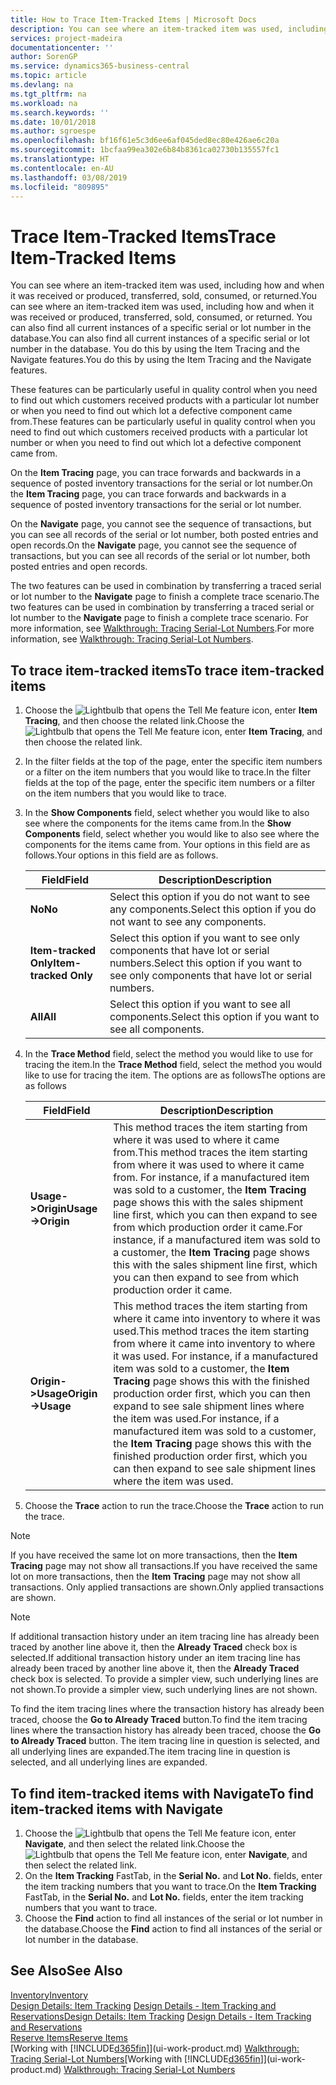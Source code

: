 ```yaml
---
title: How to Trace Item-Tracked Items | Microsoft Docs
description: You can see where an item-tracked item was used, including how and when it was received or produced, transferred, sold, consumed, or returned. You can also find all current instances of a specific serial or lot number in the database. You do this by using the Item Tracing and the Navigate features.
services: project-madeira
documentationcenter: ''
author: SorenGP
ms.service: dynamics365-business-central
ms.topic: article
ms.devlang: na
ms.tgt_pltfrm: na
ms.workload: na
ms.search.keywords: ''
ms.date: 10/01/2018
ms.author: sgroespe
ms.openlocfilehash: bf16f61e5c3d6ee6af045ded8ec80e426ae6c20a
ms.sourcegitcommit: 1bcfaa99ea302e6b84b8361ca02730b135557fc1
ms.translationtype: HT
ms.contentlocale: en-AU
ms.lasthandoff: 03/08/2019
ms.locfileid: "809895"
---
```

# <a name="trace-item-tracked-items"></a><span data-ttu-id="2c8d9-105">Trace Item-Tracked Items</span><span class="sxs-lookup"><span data-stu-id="2c8d9-105">Trace Item-Tracked Items</span></span>
<span data-ttu-id="2c8d9-106">You can see where an item-tracked item was used, including how and when it was received or produced, transferred, sold, consumed, or returned.</span><span class="sxs-lookup"><span data-stu-id="2c8d9-106">You can see where an item-tracked item was used, including how and when it was received or produced, transferred, sold, consumed, or returned.</span></span> <span data-ttu-id="2c8d9-107">You can also find all current instances of a specific serial or lot number in the database.</span><span class="sxs-lookup"><span data-stu-id="2c8d9-107">You can also find all current instances of a specific serial or lot number in the database.</span></span> <span data-ttu-id="2c8d9-108">You do this by using the Item Tracing and the Navigate features.</span><span class="sxs-lookup"><span data-stu-id="2c8d9-108">You do this by using the Item Tracing and the Navigate features.</span></span>  

 <span data-ttu-id="2c8d9-109">These features can be particularly useful in quality control when you need to find out which customers received products with a particular lot number or when you need to find out which lot a defective component came from.</span><span class="sxs-lookup"><span data-stu-id="2c8d9-109">These features can be particularly useful in quality control when you need to find out which customers received products with a particular lot number or when you need to find out which lot a defective component came from.</span></span>  

 <span data-ttu-id="2c8d9-110">On the **Item Tracing** page, you can trace forwards and backwards in a sequence of posted inventory transactions for the serial or lot number.</span><span class="sxs-lookup"><span data-stu-id="2c8d9-110">On the **Item Tracing** page, you can trace forwards and backwards in a sequence of posted inventory transactions for the serial or lot number.</span></span>  

 <span data-ttu-id="2c8d9-111">On the **Navigate** page, you cannot see the sequence of transactions, but you can see all records of the serial or lot number, both posted entries and open records.</span><span class="sxs-lookup"><span data-stu-id="2c8d9-111">On the **Navigate** page, you cannot see the sequence of transactions, but you can see all records of the serial or lot number, both posted entries and open records.</span></span>  

 <span data-ttu-id="2c8d9-112">The two features can be used in combination by transferring a traced serial or lot number to the **Navigate** page to finish a complete trace scenario.</span><span class="sxs-lookup"><span data-stu-id="2c8d9-112">The two features can be used in combination by transferring a traced serial or lot number to the **Navigate** page to finish a complete trace scenario.</span></span> <span data-ttu-id="2c8d9-113">For more information, see [Walkthrough: Tracing Serial-Lot Numbers](walkthrough-tracing-serial-lot-numbers.md).</span><span class="sxs-lookup"><span data-stu-id="2c8d9-113">For more information, see [Walkthrough: Tracing Serial-Lot Numbers](walkthrough-tracing-serial-lot-numbers.md).</span></span>  

## <a name="to-trace-item-tracked-items"></a><span data-ttu-id="2c8d9-114">To trace item-tracked items</span><span class="sxs-lookup"><span data-stu-id="2c8d9-114">To trace item-tracked items</span></span>  

1.  <span data-ttu-id="2c8d9-115">Choose the ![Lightbulb that opens the Tell Me feature](media/ui-search/search_small.png "Tell me what you want to do") icon, enter **Item Tracing**, and then choose the related link.</span><span class="sxs-lookup"><span data-stu-id="2c8d9-115">Choose the ![Lightbulb that opens the Tell Me feature](media/ui-search/search_small.png "Tell me what you want to do") icon, enter **Item Tracing**, and then choose the related link.</span></span>  
2.  <span data-ttu-id="2c8d9-116">In the filter fields at the top of the page, enter the specific item numbers or a filter on the item numbers that you would like to trace.</span><span class="sxs-lookup"><span data-stu-id="2c8d9-116">In the filter fields at the top of the page, enter the specific item numbers or a filter on the item numbers that you would like to trace.</span></span>  
3.  <span data-ttu-id="2c8d9-117">In the **Show Components** field, select whether you would like to also see where the components for the items came from.</span><span class="sxs-lookup"><span data-stu-id="2c8d9-117">In the **Show Components** field, select whether you would like to also see where the components for the items came from.</span></span> <span data-ttu-id="2c8d9-118">Your options in this field are as follows.</span><span class="sxs-lookup"><span data-stu-id="2c8d9-118">Your options in this field are as follows.</span></span>  

    |<span data-ttu-id="2c8d9-119">Field</span><span class="sxs-lookup"><span data-stu-id="2c8d9-119">Field</span></span>|<span data-ttu-id="2c8d9-120">Description</span><span class="sxs-lookup"><span data-stu-id="2c8d9-120">Description</span></span>|  
    |----------------------------------|---------------------------------------|  
    |<span data-ttu-id="2c8d9-121">**No**</span><span class="sxs-lookup"><span data-stu-id="2c8d9-121">**No**</span></span>|<span data-ttu-id="2c8d9-122">Select this option if you do not want to see any components.</span><span class="sxs-lookup"><span data-stu-id="2c8d9-122">Select this option if you do not want to see any components.</span></span>|  
    |<span data-ttu-id="2c8d9-123">**Item-tracked Only**</span><span class="sxs-lookup"><span data-stu-id="2c8d9-123">**Item-tracked Only**</span></span>|<span data-ttu-id="2c8d9-124">Select this option if you want to see only components that have lot or serial numbers.</span><span class="sxs-lookup"><span data-stu-id="2c8d9-124">Select this option if you want to see only components that have lot or serial numbers.</span></span>|  
    |<span data-ttu-id="2c8d9-125">**All**</span><span class="sxs-lookup"><span data-stu-id="2c8d9-125">**All**</span></span>|<span data-ttu-id="2c8d9-126">Select this option if you want to see all components.</span><span class="sxs-lookup"><span data-stu-id="2c8d9-126">Select this option if you want to see all components.</span></span>|  

4.  <span data-ttu-id="2c8d9-127">In the **Trace Method** field, select the method you would like to use for tracing the item.</span><span class="sxs-lookup"><span data-stu-id="2c8d9-127">In the **Trace Method** field, select the method you would like to use for tracing the item.</span></span> <span data-ttu-id="2c8d9-128">The options are as follows</span><span class="sxs-lookup"><span data-stu-id="2c8d9-128">The options are as follows</span></span>  

    |<span data-ttu-id="2c8d9-129">Field</span><span class="sxs-lookup"><span data-stu-id="2c8d9-129">Field</span></span>|<span data-ttu-id="2c8d9-130">Description</span><span class="sxs-lookup"><span data-stu-id="2c8d9-130">Description</span></span>|  
    |----------------------------------|---------------------------------------|  
    |<span data-ttu-id="2c8d9-131">**Usage->Origin**</span><span class="sxs-lookup"><span data-stu-id="2c8d9-131">**Usage->Origin**</span></span>|<span data-ttu-id="2c8d9-132">This method traces the item starting from where it was used to where it came from.</span><span class="sxs-lookup"><span data-stu-id="2c8d9-132">This method traces the item starting from where it was used to where it came from.</span></span> <span data-ttu-id="2c8d9-133">For instance, if a manufactured item was sold to a customer, the **Item Tracing** page shows this with the sales shipment line first, which you can then expand to see from which production order it came.</span><span class="sxs-lookup"><span data-stu-id="2c8d9-133">For instance, if a manufactured item was sold to a customer, the **Item Tracing** page shows this with the sales shipment line first, which you can then expand to see from which production order it came.</span></span>|  
    |<span data-ttu-id="2c8d9-134">**Origin->Usage**</span><span class="sxs-lookup"><span data-stu-id="2c8d9-134">**Origin->Usage**</span></span>|<span data-ttu-id="2c8d9-135">This method traces the item starting from where it came into inventory to where it was used.</span><span class="sxs-lookup"><span data-stu-id="2c8d9-135">This method traces the item starting from where it came into inventory to where it was used.</span></span> <span data-ttu-id="2c8d9-136">For instance, if a manufactured item was sold to a customer, the **Item Tracing** page shows this with the finished production order first, which you can then expand to see sale shipment lines where the item was used.</span><span class="sxs-lookup"><span data-stu-id="2c8d9-136">For instance, if a manufactured item was sold to a customer, the **Item Tracing** page shows this with the finished production order first, which you can then expand to see sale shipment lines where the item was used.</span></span>|  

5.  <span data-ttu-id="2c8d9-137">Choose the **Trace** action to run the trace.</span><span class="sxs-lookup"><span data-stu-id="2c8d9-137">Choose the **Trace** action to run the trace.</span></span>  

> [!NOTE]  
>  <span data-ttu-id="2c8d9-138">If you have received the same lot on more transactions, then the **Item Tracing** page may not show all transactions.</span><span class="sxs-lookup"><span data-stu-id="2c8d9-138">If you have received the same lot on more transactions, then the **Item Tracing** page may not show all transactions.</span></span> <span data-ttu-id="2c8d9-139">Only applied transactions are shown.</span><span class="sxs-lookup"><span data-stu-id="2c8d9-139">Only applied transactions are shown.</span></span>  

> [!NOTE]  
>  <span data-ttu-id="2c8d9-140">If additional transaction history under an item tracing line has already been traced by another line above it, then the **Already Traced** check box is selected.</span><span class="sxs-lookup"><span data-stu-id="2c8d9-140">If additional transaction history under an item tracing line has already been traced by another line above it, then the **Already Traced** check box is selected.</span></span> <span data-ttu-id="2c8d9-141">To provide a simpler view, such underlying lines are not shown.</span><span class="sxs-lookup"><span data-stu-id="2c8d9-141">To provide a simpler view, such underlying lines are not shown.</span></span>  
>   
>  <span data-ttu-id="2c8d9-142">To find the item tracing lines where the transaction history has already been traced, choose the **Go to Already Traced** button.</span><span class="sxs-lookup"><span data-stu-id="2c8d9-142">To find the item tracing lines where the transaction history has already been traced, choose the **Go to Already Traced** button.</span></span> <span data-ttu-id="2c8d9-143">The item tracing line in question is selected, and all underlying lines are expanded.</span><span class="sxs-lookup"><span data-stu-id="2c8d9-143">The item tracing line in question is selected, and all underlying lines are expanded.</span></span>  

## <a name="to-find-item-tracked-items-with-navigate"></a><span data-ttu-id="2c8d9-144">To find item-tracked items with Navigate</span><span class="sxs-lookup"><span data-stu-id="2c8d9-144">To find item-tracked items with Navigate</span></span>  

1.  <span data-ttu-id="2c8d9-145">Choose the ![Lightbulb that opens the Tell Me feature](media/ui-search/search_small.png "Tell me what you want to do") icon, enter **Navigate**, and then select the related link.</span><span class="sxs-lookup"><span data-stu-id="2c8d9-145">Choose the ![Lightbulb that opens the Tell Me feature](media/ui-search/search_small.png "Tell me what you want to do") icon, enter **Navigate**, and then select the related link.</span></span>  
2.  <span data-ttu-id="2c8d9-146">On the **Item Tracking** FastTab, in the **Serial No.** and **Lot No.** fields, enter the item tracking numbers that you want to trace.</span><span class="sxs-lookup"><span data-stu-id="2c8d9-146">On the **Item Tracking** FastTab, in the **Serial No.** and **Lot No.** fields, enter the item tracking numbers that you want to trace.</span></span>  
3.  <span data-ttu-id="2c8d9-147">Choose the **Find** action to find all instances of the serial or lot number in the database.</span><span class="sxs-lookup"><span data-stu-id="2c8d9-147">Choose the **Find** action to find all instances of the serial or lot number in the database.</span></span>  

## <a name="see-also"></a><span data-ttu-id="2c8d9-148">See Also</span><span class="sxs-lookup"><span data-stu-id="2c8d9-148">See Also</span></span>  
[<span data-ttu-id="2c8d9-149">Inventory</span><span class="sxs-lookup"><span data-stu-id="2c8d9-149">Inventory</span></span>](inventory-manage-inventory.md)  
<span data-ttu-id="2c8d9-150">[Design Details: Item Tracking](design-details-item-tracking.md)
[Design Details - Item Tracking and Reservations](design-details-item-tracking-and-reservations.md)</span><span class="sxs-lookup"><span data-stu-id="2c8d9-150">[Design Details: Item Tracking](design-details-item-tracking.md)
[Design Details - Item Tracking and Reservations](design-details-item-tracking-and-reservations.md)</span></span>  
[<span data-ttu-id="2c8d9-151">Reserve Items</span><span class="sxs-lookup"><span data-stu-id="2c8d9-151">Reserve Items</span></span>](inventory-how-to-reserve-items.md)  
<span data-ttu-id="2c8d9-152">[Working with [!INCLUDE[d365fin](includes/d365fin_md.md)]](ui-work-product.md)
[Walkthrough: Tracing Serial-Lot Numbers](walkthrough-tracing-serial-lot-numbers.md)</span><span class="sxs-lookup"><span data-stu-id="2c8d9-152">[Working with [!INCLUDE[d365fin](includes/d365fin_md.md)]](ui-work-product.md)
[Walkthrough: Tracing Serial-Lot Numbers](walkthrough-tracing-serial-lot-numbers.md)</span></span>
